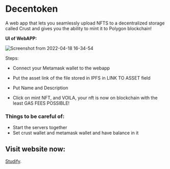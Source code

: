 
# **Decentoken**

A web app that lets you seamlessly upload NFTS to a decentralized storage called Crust and gives you the ability to mint it to Polygon blockchain!

**UI of WebAPP:**

![Screenshot from 2022-04-18 16-34-54](https://user-images.githubusercontent.com/39441413/163799848-c1f7478b-21bb-4b48-ab80-2633e0a7e1e8.png)


Steps:

* Connect your Metamask wallet to the webapp

* Put the asset link of the file stored in IPFS in LINK TO ASSET field

* Put Name and Description

* Click on mint NFT, and VOILA, your nft is now on blockchain with the least GAS FEES POSSIBLE!

### Things to be careful of:

- Start the servers together
- Set crust wallet and metamask wallet and have balance in it

## Visit website now: 
[Studify](https://studify-project.herokuapp.com/#).
